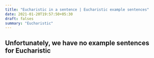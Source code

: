 ```yaml
---
title: "Eucharistic in a sentence | Eucharistic example sentences"
date: 2021-01-20T19:57:50+05:30
draft: falses
summary: "Eucharistic"
---
```

## Unfortunately, we have no example sentences for Eucharistic                 
